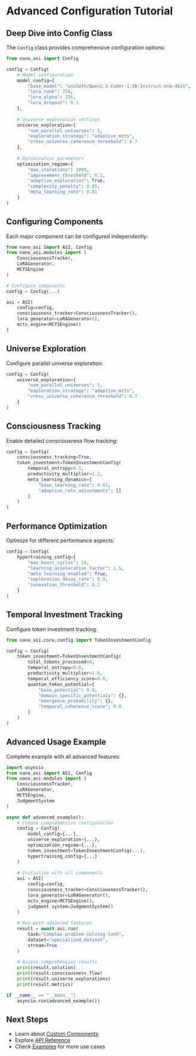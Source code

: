 # Advanced Configuration Tutorial

## Deep Dive into Config Class

The `Config` class provides comprehensive configuration options:

```python
from nano_asi import Config

config = Config(
    # Model configuration
    model_config={
        "base_model": "unsloth/Qwen2.5-Coder-1.5B-Instruct-bnb-4bit",
        "lora_rank": 256,
        "lora_alpha": 256,
        "lora_dropout": 0.1
    },
    
    # Universe exploration settings
    universe_exploration={
        "num_parallel_universes": 5,
        "exploration_strategy": "adaptive_mcts",
        "cross_universe_coherence_threshold": 0.7
    },
    
    # Optimization parameters
    optimization_regime={
        "max_iterations": 1000,
        "improvement_threshold": 0.1,
        "adaptive_exploration": True,
        "complexity_penalty": 0.05,
        "meta_learning_rate": 0.01
    }
)
```

## Configuring Components

Each major component can be configured independently:

```python
from nano_asi import ASI, Config
from nano_asi.modules import (
    ConsciousnessTracker,
    LoRAGenerator,
    MCTSEngine
)

# Configure components
config = Config(...)

asi = ASI(
    config=config,
    consciousness_tracker=ConsciousnessTracker(),
    lora_generator=LoRAGenerator(),
    mcts_engine=MCTSEngine()
)
```

## Universe Exploration

Configure parallel universe exploration:

```python
config = Config(
    universe_exploration={
        "num_parallel_universes": 5,
        "exploration_strategy": "adaptive_mcts",
        "cross_universe_coherence_threshold": 0.7
    }
)
```

## Consciousness Tracking

Enable detailed consciousness flow tracking:

```python
config = Config(
    consciousness_tracking=True,
    token_investment=TokenInvestmentConfig(
        temporal_entropy=0.5,
        productivity_multiplier=1.2,
        meta_learning_dynamics={
            "base_learning_rate": 0.01,
            "adaptive_rate_adjustments": []
        }
    )
)
```

## Performance Optimization

Optimize for different performance aspects:

```python
config = Config(
    hypertraining_config={
        "max_boost_cycles": 10,
        "learning_acceleration_factor": 1.5,
        "meta_learning_enabled": True,
        "exploration_decay_rate": 0.9,
        "innovation_threshold": 0.2
    }
)
```

## Temporal Investment Tracking

Configure token investment tracking:

```python
from nano_asi.core.config import TokenInvestmentConfig

config = Config(
    token_investment=TokenInvestmentConfig(
        total_tokens_processed=0,
        temporal_entropy=0.0,
        productivity_multiplier=1.0,
        temporal_efficiency_score=0.0,
        quantum_token_potential={
            "base_potential": 0.0,
            "domain_specific_potentials": {},
            "emergence_probability": {},
            "temporal_coherence_score": 0.0
        }
    )
)
```

## Advanced Usage Example

Complete example with all advanced features:

```python
import asyncio
from nano_asi import ASI, Config
from nano_asi.modules import (
    ConsciousnessTracker,
    LoRAGenerator,
    MCTSEngine,
    JudgmentSystem
)

async def advanced_example():
    # Create comprehensive configuration
    config = Config(
        model_config={...},
        universe_exploration={...},
        optimization_regime={...},
        token_investment=TokenInvestmentConfig(...),
        hypertraining_config={...}
    )
    
    # Initialize with all components
    asi = ASI(
        config=config,
        consciousness_tracker=ConsciousnessTracker(),
        lora_generator=LoRAGenerator(),
        mcts_engine=MCTSEngine(),
        judgment_system=JudgmentSystem()
    )
    
    # Run with advanced features
    result = await asi.run(
        task="Complex problem solving task",
        dataset="specialized_dataset",
        stream=True
    )
    
    # Access comprehensive results
    print(result.solution)
    print(result.consciousness_flow)
    print(result.universe_explorations)
    print(result.metrics)

if __name__ == "__main__":
    asyncio.run(advanced_example())
```

## Next Steps

- Learn about [Custom Components](Custom_Components.md)
- Explore [API Reference](../API_Reference/Overview.md)
- Check [Examples](../../examples/) for more use cases
